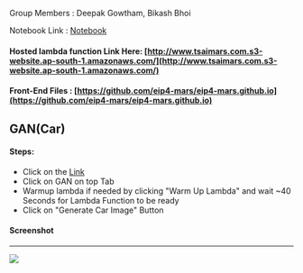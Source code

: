 Group Members : Deepak Gowtham, Bikash Bhoi

Notebook Link : [Notebook](https://github.com/eip4-mars/EIP4P2/blob/master/Session6/Sess6_Cars_DCGAN.ipynb)


#### Hosted lambda function Link Here: [http://www.tsaimars.com.s3-website.ap-south-1.amazonaws.com/](http://www.tsaimars.com.s3-website.ap-south-1.amazonaws.com/)
#### Front-End Files : [https://github.com/eip4-mars/eip4-mars.github.io](https://github.com/eip4-mars/eip4-mars.github.io)

## GAN(Car)

#### Steps:
- Click on the [Link](http://www.tsaimars.com.s3-website.ap-south-1.amazonaws.com/)
- Click on GAN on top Tab
- Warmup lambda if needed by clicking "Warm Up Lambda" and wait ~40 Seconds for Lambda Function to be ready
- Click on "Generate Car Image" Button

#### Screenshot
---------
![](https://github.com/eip4-mars/EIP4P2/blob/master/Session6/gan_car.jpg)
